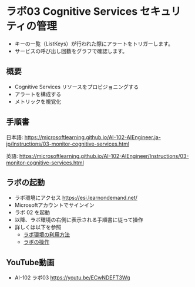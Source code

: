 # ラボ03 Cognitive Services セキュリティの管理

- キーの一覧（ListKeys）が行われた際にアラートをトリガーします。
- サービスの呼び出し回数をグラフで確認します。

## 概要

- Cognitive Services リソースをプロビジョニングする
- アラートを構成する
- メトリックを視覚化

## 手順書

日本語:
https://microsoftlearning.github.io/AI-102-AIEngineer.ja-jp/Instructions/03-monitor-cognitive-services.html

英語:
https://microsoftlearning.github.io/AI-102-AIEngineer/Instructions/03-monitor-cognitive-services.html

## ラボの起動

- ラボ環境にアクセス https://esi.learnondemand.net/
- Microsoftアカウントでサインイン
- ラボ 02 を起動
- 以降、ラボ環境の右側に表示される手順書に従って操作
- 詳しくは以下を参照
  - [ラボ環境の利用方法](https://github.com/hiryamada/notes/blob/main/cloudslice/README.md)
  - [ラボの操作](https://github.com/hiryamada/notes/blob/main/cloudslice/CloudSliceLab.pdf)

## YouTube動画

- AI-102 ラボ03 https://youtu.be/ECwNDEFT3Wg
